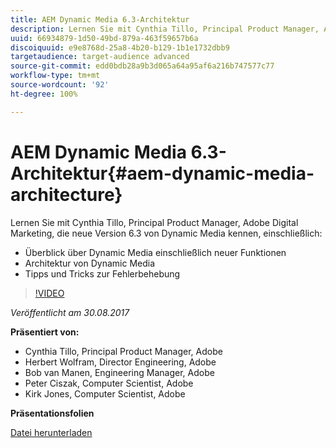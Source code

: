 ```yaml
---
title: AEM Dynamic Media 6.3-Architektur
description: Lernen Sie mit Cynthia Tillo, Principal Product Manager, Adobe Digital Marketing, die neue Version 6.3 von Dynamic Media kennen.
uuid: 66934879-1d50-49bd-879a-463f59657b6a
discoiquuid: e9e8768d-25a8-4b20-b129-1b1e1732dbb9
targetaudience: target-audience advanced
source-git-commit: edd0bdb28a9b3d065a64a95af6a216b747577c77
workflow-type: tm+mt
source-wordcount: '92'
ht-degree: 100%

---
```


# AEM Dynamic Media 6.3-Architektur{#aem-dynamic-media-architecture}

Lernen Sie mit Cynthia Tillo, Principal Product Manager, Adobe Digital Marketing, die neue Version 6.3 von Dynamic Media kennen, einschließlich:

* Überblick über Dynamic Media einschließlich neuer Funktionen
* Architektur von Dynamic Media
* Tipps und Tricks zur Fehlerbehebung

>[!VIDEO](https://video.tv.adobe.com/v/19570/?quality=9)

*Veröffentlicht am 30.08.2017*

**Präsentiert von:**

* Cynthia Tillo, Principal Product Manager, Adobe
* Herbert Wolfram, Director Engineering, Adobe
* Bob van Manen, Engineering Manager, Adobe
* Peter Ciszak, Computer Scientist, Adobe
* Kirk Jones, Computer Scientist, Adobe

**Präsentationsfolien**

[Datei herunterladen](assets/dynamicmedia83017.pdf)
<!--
[Get back to the Overview](https://helpx.adobe.com/experience-manager/kt/eseminars/gems/aem-index.html)
-->
